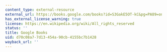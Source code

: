 ```yaml
---
content_type: external-resource
external_url: https://books.google.com/books?id=S3GakE5OT-kC&pg=PA89=onepage#v=onepage&q&f=false
has_external_license_warning: true
license: https://en.wikipedia.org/wiki/All_rights_reserved
status: ''
title: Google Books
uid: d70c08a7-7d13-454a-90cb-4155bc7b1428
wayback_url: ''
---
```

